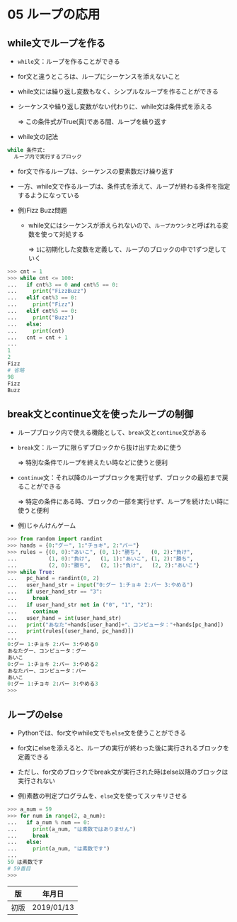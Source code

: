 05 ループの応用
=============

## while文でループを作る

* `while`文：ループを作ることができる

* for文と違うところは、ループにシーケンスを添えないこと

* while文には繰り返し変数もなく、シンプルなループを作ることができる

* シーケンスや繰り返し変数がない代わりに、while文は条件式を添える

  => この条件式がTrue(真)である間、ループを繰り返す

* while文の記法

```python
while 条件式:
  ループ内で実行するブロック
```

* for文で作るループは、シーケンスの要素数だけ繰り返す

* 一方、while文で作るループは、条件式を添えて、ループが終わる条件を指定するようになっている

* 例)Fizz Buzz問題

  * while文にはシーケンスが添えられないので、`ループカウンタ`と呼ばれる変数を使って対処する

    => `1`に初期化した変数を定義して、ループのブロックの中で1ずつ足していく

```python
>>> cnt = 1
>>> while cnt <= 100:
...   if cnt%3 == 0 and cnt%5 == 0:
...     print("FizzBuzz")
...   elif cnt%3 == 0:
...     print("Fizz")
...   elif cnt%5 == 0:
...     print("Buzz")
...   else:
...     print(cnt)
...   cnt = cnt + 1
...
1
2
Fizz
# 省略
98
Fizz
Buzz
```



## break文とcontinue文を使ったループの制御

* ループブロック内で使える機能として、`break`文と`continue`文がある

* `break`文：ループに限らずブロックから抜け出すために使う

  => 特別な条件でループを終えたい時などに使うと便利

* `continue`文：それ以降のループブロックを実行せず、ブロックの最初まで戻ることができる

  => 特定の条件にある時、ブロックの一部を実行せず、ループを続けたい時に使うと便利

* 例)じゃんけんゲーム

```python
>>> from random import randint
>>> hands = {0:"グー", 1:"チョキ", 2:"パー"}
>>> rules = {(0, 0):"あいこ", (0, 1):"勝ち",   (0, 2):"負け",
...          (1, 0):"負け",   (1, 1):"あいこ", (1, 2):"勝ち",
...          (2, 0):"勝ち",   (2, 1):"負け",   (2, 2):"あいこ"}
>>> while True:
...   pc_hand = randint(0, 2)
...   user_hand_str = input("0:グー 1:チョキ 2:パー 3:やめる")
...   if user_hand_str == "3":
...     break
...   if user_hand_str not in ("0", "1", "2"):
...     continue
...   user_hand = int(user_hand_str)
...   print("あなた"+hands[user_hand]+"、コンピュータ："+hands[pc_hand])
...   print(rules[(user_hand, pc_hand)])
...
0:グー 1:チョキ 2:パー 3:やめる0
あなたグー、コンピュータ：グー
あいこ
0:グー 1:チョキ 2:パー 3:やめる2
あなたパー、コンピュータ：パー
あいこ
0:グー 1:チョキ 2:パー 3:やめる3
>>>
```



## ループのelse

* Pythonでは、for文やwhile文でも`else`文を使うことができる

* for文にelseを添えると、ループの実行が終わった後に実行されるブロックを定義できる

* ただし、for文のブロックでbreak文が実行された時はelse以降のブロックは実行されない

* 例)素数の判定プログラムを、`else`文を使ってスッキリさせる

```python
>>> a_num = 59
>>> for num in range(2, a_num):
...   if a_num % num == 0:
...     print(a_num, "は素数ではありません")
...     break
...   else:
...     print(a_num, "は素数です")
...
59 は素数です
# 59番目
>>>
```



| 版 |  年月日   |
|---|----------|
|初版|2019/01/13|
